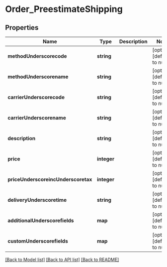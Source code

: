 # Order_PreestimateShipping

## Properties
Name | Type | Description | Notes
------------ | ------------- | ------------- | -------------
**methodUnderscorecode** | **string** |  | [optional] [default to null]
**methodUnderscorename** | **string** |  | [optional] [default to null]
**carrierUnderscorecode** | **string** |  | [optional] [default to null]
**carrierUnderscorename** | **string** |  | [optional] [default to null]
**description** | **string** |  | [optional] [default to null]
**price** | **integer** |  | [optional] [default to null]
**priceUnderscoreincUnderscoretax** | **integer** |  | [optional] [default to null]
**deliveryUnderscoretime** | **string** |  | [optional] [default to null]
**additionalUnderscorefields** | **map** |  | [optional] [default to null]
**customUnderscorefields** | **map** |  | [optional] [default to null]

[[Back to Model list]](../README.md#documentation-for-models) [[Back to API list]](../README.md#documentation-for-api-endpoints) [[Back to README]](../README.md)


